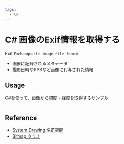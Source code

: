 ```yaml
---
tags:
  - C#
---
```


# C# 画像のExif情報を取得する

Exif `Exchangeable image file format`

* 画像に記録されるメタデータ
* 撮影日時やGPSなど画像に付与された情報

## Usage

C#を使って、画像から緯度・経度を取得するサンプル

```cs


```

## Reference
* [System.Drawing 名前空間](https://learn.microsoft.com/ja-jp/dotnet/api/system.drawing?view=dotnet-plat-ext-7.0)
* [Bitmap クラス](https://learn.microsoft.com/ja-jp/dotnet/api/system.drawing.bitmap?view=dotnet-plat-ext-7.0)
